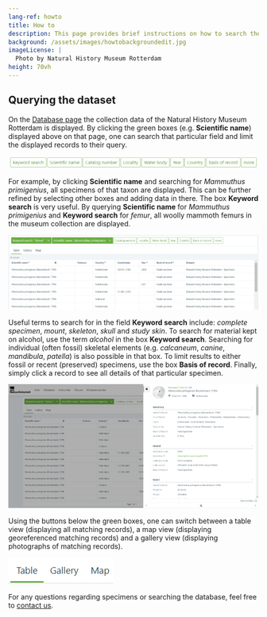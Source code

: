 ```yaml
---
lang-ref: howto
title: How to
description: This page provides brief instructions on how to search the specimen database of the [Natural History Museum Rotterdam](https://www.hetnatuurhistorisch.nl/en).
background: /assets/images/howtobackgroundedit.jpg
imageLicense: |
  Photo by Natural History Museum Rotterdam
height: 70vh
---
```


## Querying the dataset
On the [Database page](https://hp-nhm-rotterdam.gbif-staging.org/data) the collection data of the Natural History Museum Rotterdam is displayed. By clicking the green boxes (e.g. **Scientific name**) displayed above on that page, one can search that particular field and limit the displayed records to their query.

<img src="/assets/images/greenboxes4.jpg">

For example, by clicking **Scientific name** and searching for _Mammuthus primigenius_, all specimens of that taxon are displayed. This can be further refined by selecting other boxes and adding data in there. The box **Keyword search** is very useful. By querying **Scientific name** for _Mammuthus primigenius_ and **Keyword search** for _femur_, all woolly mammoth femurs in the museum collection are displayed.

<img src="/assets/images/examplequery4.jpg">

Useful terms to search for in the field **Keyword search** include: _complete specimen_, _mount_, _skeleton_, _skull_ and _study skin_. To search for material kept on alcohol, use the term _alcohol_ in the box **Keyword search**. Searching for individual (often fossil) skeletal elements (e.g. _calcaneum_, _canine_, _mandibula_, _patella_) is also possible in that box. To limit results to either fossil or recent (preserved) specimens, use the box **Basis of record**. Finally, simply click a record to see all details of that particular specimen. 

<img src="/assets/images/detail.jpg">

Using the buttons below the green boxes, one can switch between a table view (displaying all matching records), a map view (displaying georeferenced matching records) and a gallery view (displaying photographs of matching records).

<img src="/assets/images/tablemapgallery3.jpg">

For any questions regarding specimens or searching the database, feel free to [contact us](https://www.hetnatuurhistorisch.nl/en/contact/).
